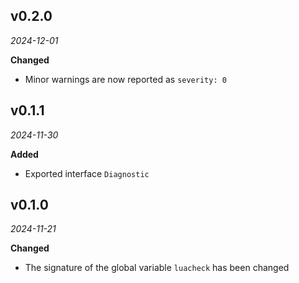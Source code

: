 ## v0.2.0

*2024-12-01*

**Changed**

- Minor warnings are now reported as `severity: 0`

## v0.1.1

*2024-11-30*

**Added**

- Exported interface `Diagnostic`

## v0.1.0

*2024-11-21*

**Changed**

- The signature of the global variable `luacheck` has been changed
